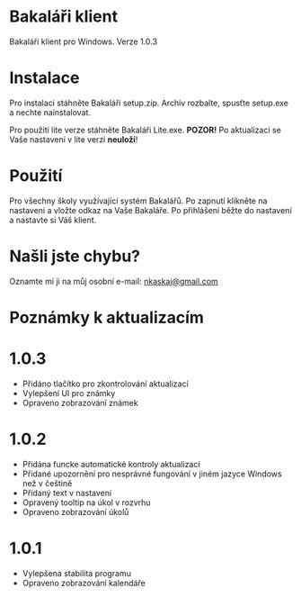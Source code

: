 # Bakaláři klient
Bakaláři klient pro Windows. Verze 1.0.3
# Instalace
Pro instalaci stáhněte Bakaláři setup.zip. Archiv rozbalte, spusťte setup.exe a nechte nainstalovat.

Pro použítí lite verze stáhněte Bakaláři Lite.exe. **POZOR!** Po aktualizaci se Vaše nastavení v lite verzi **neuloží**!
# Použití
Pro všechny školy využívající systém Bakalářů. Po zapnutí klikněte na nastavení a vložte odkaz na Vaše Bakaláře. Po přihlášení
běžte do nastavení a nastavte si Váš klient.
# Našli jste chybu?
Oznamte mi ji na můj osobní e-mail: nkaskaj@gmail.com
# Poznámky k aktualizacím
# 1.0.3
* Přidáno tlačítko pro zkontrolování aktualizací
* Vylepšení UI pro známky
* Opraveno zobrazování známek
# 1.0.2
* Přidána funcke automatické kontroly aktualizací
* Přidané upozornění pro nesprávné fungování v jiném jazyce Windows než v češtině
* Přidaný text v nastavení
* Opravený tooltip na úkol v rozvrhu
* Opraveno zobrazování úkolů
# 1.0.1
* Vylepšena stabilita programu
* Opraveno zobrazování kalendáře

